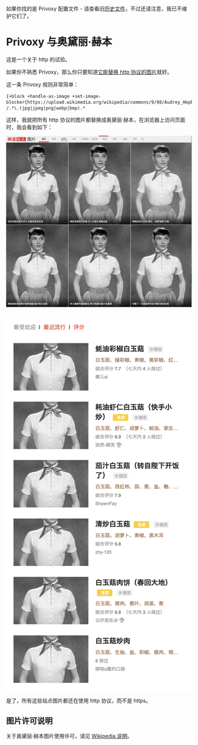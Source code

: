 如果你找的是 Privoxy 配置文件 - 请查看旧[历史文件](https://github.com/chenxsan/Privoxy/tree/1ad6281701d639c2ff6802fd625a565dda1de810)，不过还请注意，我已不维护它们了。

# Privoxy 与奥黛丽·赫本

这是一个关于 http 的试验。

如果你不熟悉 Privoxy，那么你只要知道[它能替换 http 协议的图片](https://blog.zfanw.com/block-webpage-ad-with-privoxy/)就好。

这一条 Privoxy 规则非常简单：

```
{+block +handle-as-image +set-image-blocker{https://upload.wikimedia.org/wikipedia/commons/9/98/Audrey_Hepburn_screentest_in_Roman_Holiday_trailer.jpg}}
/.*\.(jpg|jpeg|png|webp|bmp).*
```
这样，我就把所有 http 协议的图片都替换成奥黛丽·赫本，在浏览器上访问页面时，我会看到如下：

![赫本](images/replace-image-with-hepburn.png)

![赫本](images/replace-img-with-hepburn.png)

是了，所有这些站点图片都还在使用 http 协议，而不是 https。

## 图片许可说明

关于奥黛丽·赫本图片使用许可，请见 [Wikipedia 说明](https://upload.wikimedia.org/wikipedia/commons/9/98/Audrey_Hepburn_screentest_in_Roman_Holiday_trailer.jpg)。